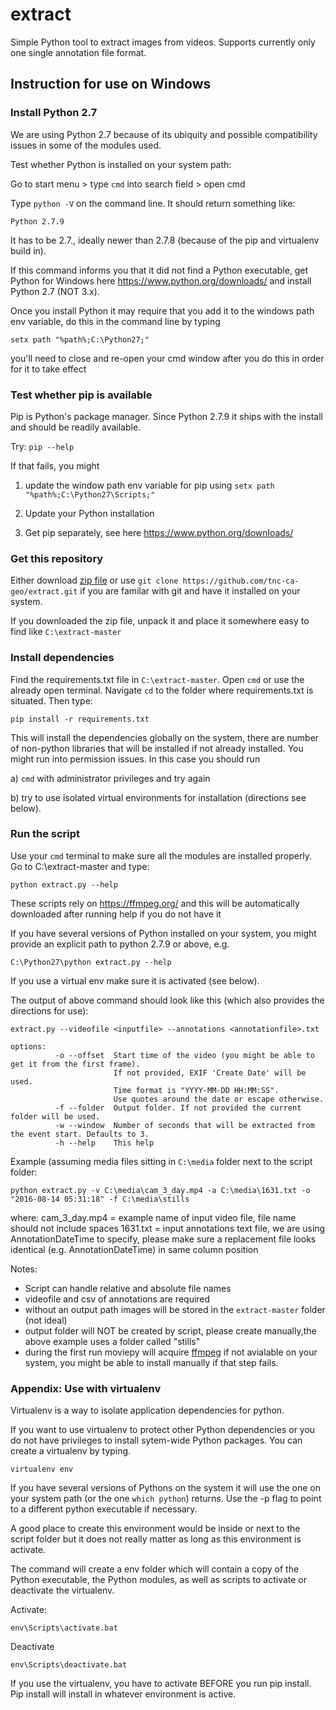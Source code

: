 # extract

Simple Python tool to extract images from videos. Supports currently only one single annotation file format.

## Instruction for use on Windows

### Install Python 2.7

We are using Python 2.7 because of its ubiquity and possible compatibility
issues in some of the modules used.

Test whether Python is installed on your system path:

Go to start menu > type ```cmd``` into search field > open cmd

Type ```python -V``` on the command line. It should return something like:

```Python 2.7.9```

It has to be 2.7., ideally newer than 2.7.8 (because of the pip and virtualenv build in).

If this command informs you that it did not find a Python executable, get Python for Windows here 
https://www.python.org/downloads/ and install Python 2.7 (NOT 3.x).

Once you install Python it may require that you add it to the windows path env variable, do this in the command line by typing

```setx path "%path%;C:\Python27;"```

you'll need to close and re-open your cmd window after you do this in order for it to take effect

### Test whether pip is available

Pip is Python's package manager. Since Python 2.7.9 it ships with the install and should be readily available.

Try: ```pip --help```

If that fails, you might

1. update the window path env variable for pip using ```setx path "%path%;C:\Python27\Scripts;"```

2. Update your Python installation

3. Get pip separately, see here https://www.python.org/downloads/

### Get this repository 

Either download [zip file](https://codeload.github.com/tnc-ca-geo/extract/zip/master) or use 
```git clone https://github.com/tnc-ca-geo/extract.git``` if you are familar with git and have it installed on your system.

If you downloaded the zip file, unpack it and place it somewhere easy to find like ```C:\extract-master```

### Install dependencies

Find the requirements.txt file in ```C:\extract-master```. Open ```cmd``` or use the already open terminal. Navigate ```cd``` to the folder where requirements.txt is situated. Then type:

```pip install -r requirements.txt```

This will install the dependencies globally on the system, there are number of non-python libraries that will be installed if not already installed. You might run into permission issues. In this case you should run


a) ```cmd``` with administrator privileges and try again

b) try to use isolated virtual environments for installation (directions see below).


### Run the script

Use your ```cmd``` terminal to make sure all the modules are installed properly. Go to C:\extract-master and type:

```python extract.py --help```

These scripts rely on https://ffmpeg.org/ and this will be automatically downloaded after running help if you do not have it

If you have several versions of Python installed on your system, you might provide an explicit path to python 2.7.9 or above, e.g.

```C:\Python27\python extract.py --help```

If you use a virtual env make sure it is activated (see below).

The output of above command should look like this (which also provides the directions for use):

```
extract.py --videofile <inputfile> --annotations <annotationfile>.txt

options:
          -o --offset  Start time of the video (you might be able to get it from the first frame).
                       If not provided, EXIF 'Create Date' will be used.
                       Time format is "YYYY-MM-DD HH:MM:SS". 
                       Use quotes around the date or escape otherwise.
          -f --folder  Output folder. If not provided the current folder will be used.
          -w --window  Number of seconds that will be extracted from the event start. Defaults to 3.
          -h --help    This help
```

Example (assuming media files sitting in ```C:\media``` folder next to the script folder:

```
python extract.py -v C:\media\cam_3_day.mp4 -a C:\media\1631.txt -o "2016-08-14 05:31:18" -f C:\media\stills
```
where:
cam_3_day.mp4 = example name of input video file, file name should not include spaces
1631.txt = input annotations text file, we are using AnnotationDateTime to specify, please make sure a replacement file looks identical (e.g. AnnotationDateTime) in same column position

Notes:

- Script can handle relative and absolute file names
- videofile and csv of annotations are required
- without an output path images will be stored in the ```extract-master``` folder (not ideal)
- output folder will NOT be created by script, please create manually,the above example uses a folder called "stills"
- during the first run moviepy will acquire [ffmpeg](https://www.ffmpeg.org/) if not avialable on your system, you might be able to install manually if that step fails.

### Appendix: Use with virtualenv

Virtualenv is a way to isolate application dependencies for python.

If you want to use virtualenv to protect other Python dependencies or you do not have privileges to install sytem-wide Python packages. You can create a virtualenv by typing.

```
virtualenv env
``` 

If you have several versions of Pythons on the system it will use the one on your system path (or the one ```which python```) returns. Use the -p flag to point to a different python executable if necessary.

A good place to create this environment would be inside or next to the script folder but it does not really matter as long as this environment is activate.

The command will create a env folder which will contain a copy of the Python executable, the Python modules, as well as scripts to activate or deactivate the virtualenv. 

Activate:

```
env\Scripts\activate.bat
```

Deactivate

```
env\Scripts\deactivate.bat
```

If you use the virtualenv, you have to activate BEFORE you run pip install. Pip install will install in whatever environment is active.
